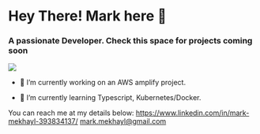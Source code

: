 # Hey There! Mark here 👋
### A passionate Developer. Check this space for projects coming soon 
![](https://komarev.com/ghpvc/?username=Lozlink)


- 🔭 I’m currently working on an AWS amplify project.

- 🌱 I’m currently learning Typescript, Kubernetes/Docker.

You can reach me at my details below:
https://www.linkedin.com/in/mark-mekhayl-393834137/
mark.mekhayl@gmail.com  

<!--
**Lozlink/Lozlink** is a ✨ _special_ ✨ repository because its `README.md` (this file) appears on your GitHub profile.

Here are some ideas to get you started:

- 🔭 I’m currently working on ...
- 🌱 I’m currently learning ...
- 👯 I’m looking to collaborate on ...
- 🤔 I’m looking for help with ...
- 💬 Ask me about ...
- 📫 How to reach me: ...
- 😄 Pronouns: ...
- ⚡ Fun fact: ...
-->
